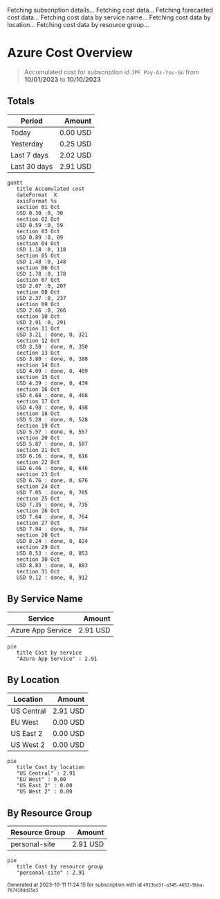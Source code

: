Fetching subscription details...
Fetching cost data...
Fetching forecasted cost data...
Fetching cost data by service name...
Fetching cost data by location...
Fetching cost data by resource group...
# Azure Cost Overview

> Accumulated cost for subscription id `JPF Pay-As-You-Go` from **10/01/2023** to **10/10/2023**

## Totals

|Period|Amount|
|---|---:|
|Today|0.00 USD|
|Yesterday|0.25 USD|
|Last 7 days|2.02 USD|
|Last 30 days|2.91 USD|

```mermaid
gantt
   title Accumulated cost
   dateFormat  X
   axisFormat %s
   section 01 Oct
   USD 0.30 :0, 30
   section 02 Oct
   USD 0.59 :0, 59
   section 03 Oct
   USD 0.89 :0, 89
   section 04 Oct
   USD 1.18 :0, 118
   section 05 Oct
   USD 1.48 :0, 148
   section 06 Oct
   USD 1.78 :0, 178
   section 07 Oct
   USD 2.07 :0, 207
   section 08 Oct
   USD 2.37 :0, 237
   section 09 Oct
   USD 2.66 :0, 266
   section 10 Oct
   USD 2.91 :0, 291
   section 11 Oct
   USD 3.21 : done, 0, 321
   section 12 Oct
   USD 3.50 : done, 0, 350
   section 13 Oct
   USD 3.80 : done, 0, 380
   section 14 Oct
   USD 4.09 : done, 0, 409
   section 15 Oct
   USD 4.39 : done, 0, 439
   section 16 Oct
   USD 4.68 : done, 0, 468
   section 17 Oct
   USD 4.98 : done, 0, 498
   section 18 Oct
   USD 5.28 : done, 0, 528
   section 19 Oct
   USD 5.57 : done, 0, 557
   section 20 Oct
   USD 5.87 : done, 0, 587
   section 21 Oct
   USD 6.16 : done, 0, 616
   section 22 Oct
   USD 6.46 : done, 0, 646
   section 23 Oct
   USD 6.76 : done, 0, 676
   section 24 Oct
   USD 7.05 : done, 0, 705
   section 25 Oct
   USD 7.35 : done, 0, 735
   section 26 Oct
   USD 7.64 : done, 0, 764
   section 27 Oct
   USD 7.94 : done, 0, 794
   section 28 Oct
   USD 8.24 : done, 0, 824
   section 29 Oct
   USD 8.53 : done, 0, 853
   section 30 Oct
   USD 8.83 : done, 0, 883
   section 31 Oct
   USD 9.12 : done, 0, 912
```

## By Service Name

|Service|Amount|
|---|---:|
|Azure App Service|2.91 USD|

```mermaid
pie
   title Cost by service
   "Azure App Service" : 2.91
```

## By Location

|Location|Amount|
|---|---:|
|US Central|2.91 USD|
|EU West|0.00 USD|
|US East 2|0.00 USD|
|US West 2|0.00 USD|

```mermaid
pie
   title Cost by location
   "US Central" : 2.91
   "EU West" : 0.00
   "US East 2" : 0.00
   "US West 2" : 0.00
```

## By Resource Group

|Resource Group|Amount|
|---|---:|
|personal-site|2.91 USD|

```mermaid
pie
   title Cost by resource group
   "personal-site" : 2.91
```

<sup>Generated at 2023-10-11 11:24:15 for subscription with id `4913be3f-a345-4652-9bba-767418dd25e3`</sup>
